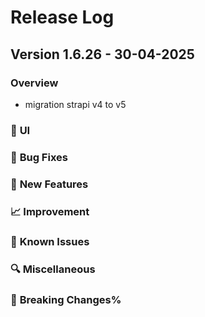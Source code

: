 # Release Log

## Version 1.6.26 - 30-04-2025

### Overview

- migration strapi v4 to v5

### 🐛 **UI**

### 🐛 **Bug Fixes**

### 🚀 **New Features**

### 📈 **Improvement**

### 🧪 **Known Issues**

### 🔍 **Miscellaneous**

### 🔧 **Breaking Changes**%

